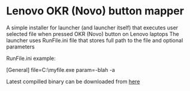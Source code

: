 Lenovo OKR (Novo) button mapper
========================

A simple installer for launcher (and launcher itself) that executes user selected file when pressed OKR (Novo) button on Lenovo laptops
The launcher uses RunFile.ini file that stores full path to the file and optional parameters

RunFile.ini example:

[General]
file=C:\myfile.exe
param=-blah -a 


Latest compilled binary can be downloaded from <a href="https://github.com/vanowm/Lenovo.OKR.button.mapper/blob/master/download/Lenovo_OKR_Button_Mapper.exe?raw=true">here</a>
